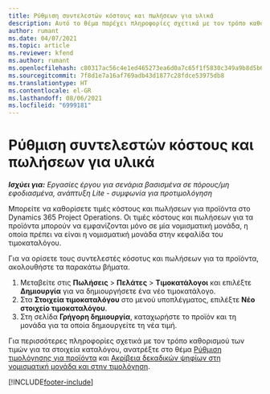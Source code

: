 ```yaml
---
title: Ρύθμιση συντελεστών κόστους και πωλήσεων για υλικά
description: Αυτό το θέμα παρέχει πληροφορίες σχετικά με τον τρόπο καθορισμού των συντελεστών κόστους και πωλήσεων για υλικά που χρησιμοποιούνται σε έργα.
author: rumant
ms.date: 04/07/2021
ms.topic: article
ms.reviewer: kfend
ms.author: rumant
ms.openlocfilehash: c80317ac56c4e1ed465273ea6d0a7c65f1f5830c349a9b8d5b6f7f8d92424c7b
ms.sourcegitcommit: 7f8d1e7a16af769adb43d1877c28fdce53975db8
ms.translationtype: HT
ms.contentlocale: el-GR
ms.lasthandoff: 08/06/2021
ms.locfileid: "6999181"
---
```

# <a name="set-up-cost-and-sales-rates-for-materials"></a>Ρύθμιση συντελεστών κόστους και πωλήσεων για υλικά

_**Ισχύει για:** Εργασίες έργου για σενάρια βασισμένα σε πόρους/μη εφοδιασμένα, ανάπτυξη Lite - συμφωνία για προτιμολόγηση_

Μπορείτε να καθορίσετε τιμές κόστους και πωλήσεων για προϊόντα στο Dynamics 365 Project Operations. Οι τιμές κόστους και πωλήσεων για τα προϊόντα μπορούν να εμφανίζονται μόνο σε μία νομισματική μονάδα, η οποία πρέπει να είναι η νομισματική μονάδα στην κεφαλίδα του τιμοκαταλόγου.

Για να ορίσετε τους συντελεστές κόσοτυς και πωλήσεων για τα προϊόντα, ακολουθήστε τα παρακάτω βήματα. 

1. Μεταβείτε στις **Πωλήσεις** > **Πελάτες** > **Τιμοκατάλογοι** και επιλέξτε **Δημιουργία** για να δημιουργήσετε ένα νέο τιμοκατάλογο. 
2. Στα **Στοιχεία τιμοκαταλόγου** στο μενού υποπλέγματος, επιλέξτε **Νέο στοιχείο τιμοκαταλόγου**. 
3. Στη σελίδα **Γρήγορη δημιουργία**, καταχωρήστε το προϊόν και τη μονάδα για τα οποία δημιουργείτε τη νέα τιμή.

Για περισσότερες πληροφορίες σχετικά με τον τρόπο καθορισμού των τιμών για τα στοιχεία καταλόγου, ανατρέξτε στο θέμα [Ρύθμιση τιμολόγησης για προϊόντα](/dynamics365/sales-enterprise/create-price-lists-price-list-items-define-pricing-products.md) και [Ακρίβεια δεκαδικών ψηφίων στη νομισματική μονάδα και στην τιμολόγηση](/dynamics365/sales-enterprise/decimal-precision-currency-pricing.md).

[!INCLUDE[footer-include](../includes/footer-banner.md)]
